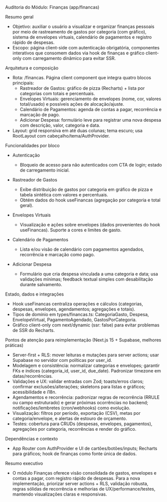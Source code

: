 Auditoria do Módulo: Finanças (app/financas)

Resumo geral
- Objetivo: auxiliar o usuário a visualizar e organizar finanças pessoais por meio de rastreamento de gastos por categoria (com gráfico), sistema de envelopes virtuais, calendário de pagamentos e registro rápido de despesas.
- Escopo: página client-side com autenticação obrigatória, componentes interativos que consomem dados via hook de finanças e gráfico client-only com carregamento dinâmico para evitar SSR.

Arquitetura e composição
- Rota: /financas. Página client component que integra quatro blocos principais:
  - Rastreador de Gastos: gráfico de pizza (Recharts) + lista por categorias com totais e percentuais.
  - Envelopes Virtuais: gerenciamento de envelopes (nome, cor, valores total/usado) e possíveis ações de alocação/ajuste.
  - Calendário de Pagamentos: agenda de contas a pagar, recorrência e marcação de pago.
  - Adicionar Despesa: formulário leve para registrar uma nova despesa com descrição, valor, categoria e data.
- Layout: grid responsiva em até duas colunas; tema escuro; usa RootLayout com cabeçalho/tema/AuthProvider.

Funcionalidades por bloco
- Autenticação
  - Bloqueio de acesso para não autenticados com CTA de login; estado de carregamento inicial.

- Rastreador de Gastos
  - Exibe distribuição de gastos por categoria em gráfico de pizza e tabela sintética com valores e percentuais.
  - Obtém dados do hook useFinancas (agregação por categoria e total geral).

- Envelopes Virtuais
  - Visualização e ações sobre envelopes (dados provenientes do hook useFinancas). Suporte a cores e limites de gasto.

- Calendário de Pagamentos
  - Lista e/ou visão de calendário com pagamentos agendados, recorrência e marcação como pago.

- Adicionar Despesa
  - Formulário que cria despesa vinculada a uma categoria e data; usa validações mínimas; feedback textual simples com desabilitação durante salvamento.

Estado, dados e integrações
- Hook useFinancas centraliza operações e cálculos (categorias, despesas, envelopes, agendamentos; agregações e totais).
- Tipos de domínio em types/financas.ts: CategoriaGasto, Despesa, EnvelopeVirtual, PagamentoAgendado, GastosPorCategoria.
- Gráfico client-only com next/dynamic (ssr: false) para evitar problemas de SSR do Recharts.

Pontos de atenção para reimplementação (Next.js 15 + Supabase, melhores práticas)
- Server-first + RLS: mover leituras e mutações para server actions; usar Supabase no servidor com políticas por user_id.
- Modelagem e consistência: normalizar categorias e envelopes; garantir FKs e índices (categoria_id, user_id, due_date). Padronizar timezone em datas/recorrências.
- Validações e UX: validar entradas com Zod; toasts/erros claros; confirmar exclusões/alterações; skeletons para listas e gráficos; acessibilidade e i18n.
- Agendamentos e recorrência: padronizar regras de recorrência (RRULE ou campo estruturado) e gerar próximas ocorrências no backend; notificações/lembretes (cron/webhooks) como evolução.
- Visualização: filtros por período, exportação (CSV), metas por categoria/envelope, e alertas de estouro de orçamento.
- Testes: cobertura para CRUDs (despesas, envelopes, pagamentos), agregações por categoria, recorrências e render do gráfico.

Dependências e contexto
- App Router com AuthProvider e UI de cartões/botões/inputs; Recharts para gráficos; hook de finanças como fonte única de dados.

Resumo executivo
- O módulo Finanças oferece visão consolidada de gastos, envelopes e contas a pagar, com registro rápido de despesas. Para a nova implementação, priorizar server actions + RLS, validação robusta, regras sólidas de recorrência e melhorias de UX/performance/testes, mantendo visualizações claras e responsivas.